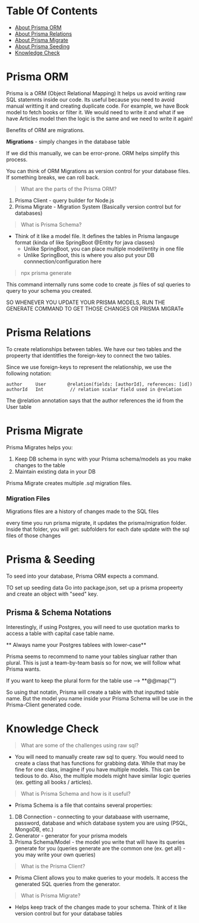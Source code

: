 # Table Of Contents

- [About Prisma ORM](#prisma-orm)
- [About Prisma Relations](#prisma-relations)
- [About Prisma Migrate](#prisma-migrate)
- [About Prisma Seeding](#prisma--seeding)
- [Knowledge Check](#knowledge-check)

# Prisma ORM

Prisma is a ORM (Object Relational Mapping)
It helps us avoid writing raw SQL statemnts inside our code.
Its useful because you need to avoid manual writting it and creating duplicate code.
For example, we have Book model to fetch books or filter it. We would need to write it and what if we have Articles model then the logic is the same and we need to write it again!

Benefits of ORM are migrations.

**Migrations** - simply changes in the database table

If we did this manually, we can be error-prone. ORM helps simplify this process.

You can think of ORM Migrations as version control for your database files. If something breaks, we can roll back.

> What are the parts of the Prisma ORM?

1. Prisma Client - query builder for Node.js
2. Prisma Migrate - Migration System (Basically version control but for databases)

> What is Prisma Schema?

- Think of it like a model file. It defines the tables in Prisma langauge format (kinda of like SpringBoot @Entity for java classes)
  - Unlike SpringBoot, you can place multiple model/entity in one file
  - Unlike SpringBoot, this is where you also put your DB connnection/configuration here

> npx prisma generate

This command internally runs some code to create .js files of sql queries to query to your schema you created.

SO WHENEVER YOU UPDATE YOUR PRISMA MODELS, RUN THE GENERATE COMMAND TO GET THOSE CHANGES OR PRISMA MIGRATe

# Prisma Relations

To create relationships between tables. We have our two tables and the propeerty that identitfies the foreign-key to connect the two tables.

Since we use foreign-keys to represent the relationship, we use the following notation:

```
author     User        @relation(fields: [authorId], references: [id])
authorId   Int          // relation scalar field used in @relation
```

The @relation annotation says that the author references the id from the User table

# Prisma Migrate

Prisma Migrates helps you:

1. Keep DB schema in sync with your Prisma schema/models as you make changes to the table
2. Maintain existing data in your DB

Prisma Migrate creates multiple .sql migration files.

### Migration Files

Migrations files are a history of changes made to the SQL files

every time you run prisma migrate, it updates the prisma/migration folder.
Inside that folder, you will get:
subfolders for each date update with the sql files of those changes

# Prisma & Seeding

To seed into your database, Prisma ORM expects a command.

TO set up seeding data
Go into package.json, set up a prisma propeerty and create an object with "seed" key.

## Prisma & Schema Notations

Interestingly, if using Postgres, you will need to use quotation marks to access a table with capital case table name.

** Always name your Postgres tablees with lower-case**

Prisma seems to recommend to name your tables singluar rather than plural. This is just a team-by-team basis so for now, we will follow what Prisma wants.

If you want to keep the plural form for the table use --> \*\*@@map("<NAME OF YOUR TABLE>")

So using that notatin, Prisma will create a table with that inputted table name.
But the model you name inside your Prisma Schema will be use in the Prisma-Client generated code.

# Knowledge Check

> What are some of the challenges using raw sql?

- You will need to manually create raw sql to query. You would need to create a class that has functions for grabbing data. While that may be fine for one class, imagine if you have multiple models. This can be tedious to do. Also, the multiple models might have similar logic queries (ex. getting all books / articles).

> What is Prisma Schema and how is it useful?

- Prisma Schema is a file that contains several properties:

1. DB Connection - connecting to your databaase with username, password, database and which database system you are using (PSQL, MongoDB, etc.)
2. Generator - generator for your prisma models
3. Prisma Schema/Model - the model you write that will have its queries generate for you (queries generate are the common one (ex. get all) - you may write your own queries)

> What is the Prisma Client?

- Prisma Client allows you to make queries to your models. It access the generated SQL queries from the generator.

> What is Prisma Migrate?

- Helps keep track of the changes made to your schema. Think of it like version control but for your database tables
